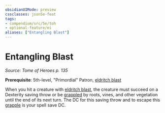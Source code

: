 ```yaml
---
obsidianUIMode: preview
cssclasses: json5e-feat
tags:
- compendium/src/5e/toh
- optional-feature/ei
aliases: ["Entangling Blast"]
---
```

# Entangling Blast
*Source: Tome of Heroes p. 135*  

**Prerequisite**: 5th-level, "Primordial" Patron, [eldritch blast](2-Mechanics/CLI/spells/eldritch-blast.md)

When you hit a creature with [eldritch blast](2-Mechanics/CLI/spells/eldritch-blast.md), the creature must succeed on a Dexterity saving throw or be [grappled](2-Mechanics/CLI/rules/conditions.md#grappled) by roots, vines, and other vegetation until the end of its next turn. The DC for this saving throw and to escape this [grapple](2-Mechanics/CLI/rules/actions.md#grapple) is your spell save DC.